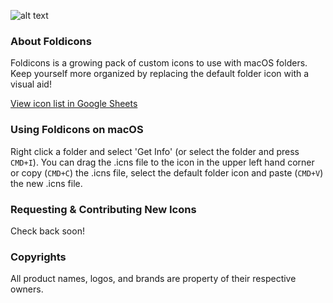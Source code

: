 ![alt text](https://goo.gl/seN5JF "preview.png")

### About Foldicons
Foldicons is a growing pack of custom icons to use with macOS folders. Keep yourself more organized by replacing the default folder icon with a visual aid!

[View icon list in Google Sheets](https://docs.google.com/spreadsheets/d/1cy42inm8B8L8Pe4GxOd4q_CdwA-yhqPyhc4yvCiTDTA/edit?usp=sharing "Google Sheets - Foldicons")

### Using Foldicons on macOS
Right click a folder and select 'Get Info' (or select the folder and press `CMD+I`). You can drag the .icns file to the icon in the upper left hand corner or copy (`CMD+C`) the .icns file, select the default folder icon and paste (`CMD+V`) the new .icns file.

### Requesting & Contributing New Icons
Check back soon!

### Copyrights
All product names, logos, and brands are property of their respective owners.
